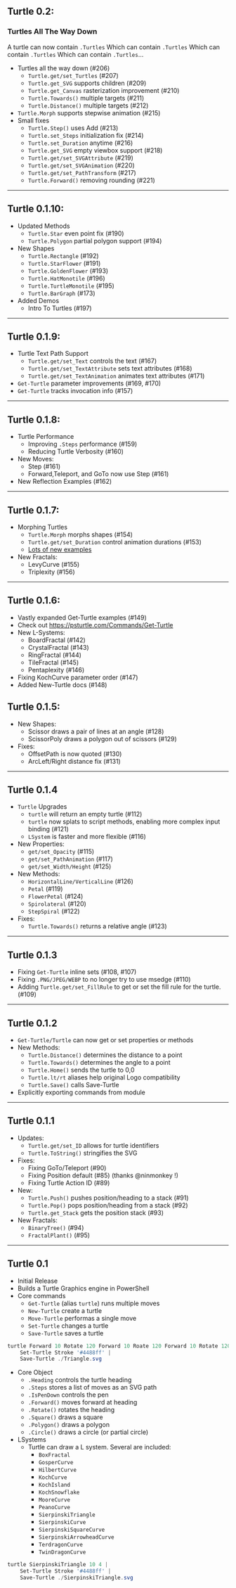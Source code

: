 ## Turtle 0.2:

### Turtles All The Way Down 

A turtle can now contain `.Turtles`
Which can contain `.Turtles`
Which can contain `.Turtles`
Which can contain `.Turtles`...

* Turtles all the way down (#206)
  * `Turtle.get/set_Turtles` (#207)
  * `Turtle.get_SVG` supports children (#209)
  * `Turtle.get_Canvas` rasterization improvement (#210)
  * `Turtle.Towards()` multiple targets (#211) 
  * `Turtle.Distance()` multiple targets (#212)
* `Turtle.Morph` supports stepwise animation (#215)
* Small fixes
  * `Turtle.Step()` uses Add (#213)
  * `Turtle.set_Steps` initialization fix (#214)
  * `Turtle.set_Duration` anytime (#216)
  * `Turtle.get_SVG` empty viewbox support (#218)
  * `Turtle.get/set_SVGAttribute` (#219)
  * `Turtle.get/set_SVGAnimation` (#220)
  * `Turtle.get/set_PathTransform` (#217)
  * `Turtle.Forward()` removing rounding (#221)

---

## Turtle 0.1.10:

* Updated Methods
  * `Turtle.Star` even point fix (#190)
  * `Turtle.Polygon` partial polygon support (#194)
* New Shapes
  * `Turtle.Rectangle` (#192)
  * `Turtle.StarFlower` (#191)
  * `Turtle.GoldenFlower` (#193)
  * `Turtle.HatMonotile` (#196)
  * `Turtle.TurtleMonotile` (#195)
  * `Turtle.BarGraph` (#173)
* Added Demos
   * Intro To Turtles (#197)
   
---

## Turtle 0.1.9:

* Turtle Text Path Support
  * `Turtle.get/set_Text` controls the text (#167)
  * `Turtle.get/set_TextAttribute` sets text attributes (#168)
  * `Turtle.get/set_TextAnimation` animates text attributes (#171)
* `Get-Turtle` parameter improvements (#169, #170)
* `Get-Turtle` tracks invocation info (#157)

---

## Turtle 0.1.8:

* Turtle Performance
  * Improving `.Steps` performance (#159)
  * Reducing Turtle Verbosity (#160)
* New Moves:
  * Step (#161)
  * Forward,Teleport, and GoTo now use Step (#161)
* New Reflection Examples (#162)

---

## Turtle 0.1.7:

* Morphing Turtles
  * `Turtle.Morph` morphs shapes (#154)
  * `Turtle.get/set_Duration` control animation durations (#153)
  * [Lots of new examples](https://psturtle.com/Commands/Get-Turtle)
* New Fractals:
  * LevyCurve (#155)
  * Triplexity (#156)

---

## Turtle 0.1.6:

* Vastly expanded Get-Turtle examples (#149)
* Check out https://psturtle.com/Commands/Get-Turtle
* New L-Systems:
  * BoardFractal (#142)
  * CrystalFractal (#143)
  * RingFractal (#144)
  * TileFractal (#145)
  * Pentaplexity (#146)
* Fixing KochCurve parameter order (#147)
* Added New-Turtle docs (#148)


## Turtle 0.1.5:

* New Shapes:
  * Scissor draws a pair of lines at an angle (#128)
  * ScissorPoly draws a polygon out of scissors (#129)
* Fixes:
  * OffsetPath is now quoted (#130)
  * ArcLeft/Right distance fix (#131)

---

## Turtle 0.1.4

* `Turtle` Upgrades
  * `turtle` will return an empty turtle (#112)
  * `turtle` now splats to script methods, enabling more complex input binding (#121)
  * `LSystem` is faster and more flexible (#116)
* New Properties:
  * `get/set_Opacity` (#115)
  * `get/set_PathAnimation` (#117)
  * `get/set_Width/Height` (#125)
* New Methods:
  * `HorizontalLine/VerticalLine` (#126)
  * `Petal` (#119)
  * `FlowerPetal` (#124)
  * `Spirolateral` (#120)
  * `StepSpiral` (#122)
* Fixes:
  * `Turtle.Towards()` returns a relative angle (#123)

---

## Turtle 0.1.3

* Fixing `Get-Turtle` inline sets (#108, #107)
* Fixing `.PNG/JPEG/WEBP` to no longer try to use msedge (#110)
* Adding `Turtle.get/set_FillRule` to get or set the fill rule for the turtle. (#109)

---

## Turtle 0.1.2

* `Get-Turtle/Turtle` can now get or set properties or methods
* New Methods:
  * `Turtle.Distance()` determines the distance to a point
  * `Turtle.Towards()` determines the angle to a point
  * `Turtle.Home()` sends the turtle to 0,0
  * `Turtle.lt/rt` aliases help original Logo compatibility
  * `Turtle.Save()` calls Save-Turtle
* Explicitly exporting commands from module

---

## Turtle 0.1.1

* Updates:
  * `Turtle.get/set_ID` allows for turtle identifiers
  * `Turtle.ToString()` stringifies the SVG  
* Fixes:
  * Fixing GoTo/Teleport (#90)
  * Fixing Position default (#85) (thanks @ninmonkey !)
  * Fixing Turtle Action ID (#89)
* New:
  * `Turtle.Push()` pushes position/heading to a stack (#91)
  * `Turtle.Pop()` pops position/heading from a stack (#92)
  * `Turtle.get_Stack` gets the position stack (#93)
* New Fractals:
  * `BinaryTree()` (#94)
  * `FractalPlant()` (#95)

---

## Turtle 0.1

* Initial Release
* Builds a Turtle Graphics engine in PowerShell
* Core commands
  * `Get-Turtle` (alias `turtle`) runs multiple moves
  * `New-Turtle` create a turtle
  * `Move-Turtle` performas a single move
  * `Set-Turtle` changes a turtle
  * `Save-Turtle` saves a turtle

~~~PowerShell
turtle Forward 10 Rotate 120 Forward 10 Roate 120 Forward 10 Rotate 120 |
    Set-Turtle Stroke '#4488ff' |
    Save-Turtle ./Triangle.svg
~~~

* Core Object
  * `.Heading` controls the turtle heading
  * `.Steps` stores a list of moves as an SVG path
  * `.IsPenDown` controls the pen
  * `.Forward()` moves forward at heading
  * `.Rotate()` rotates the heading
  * `.Square()` draws a square
  * `.Polygon()` draws a polygon
  * `.Circle()` draws a circle (or partial circle)
* LSystems
  * Turtle can draw a L system.  Several are included:
    * `BoxFractal`
    * `GosperCurve`
    * `HilbertCurve`
    * `KochCurve`
    * `KochIsland`
    * `KochSnowflake`
    * `MooreCurve`
    * `PeanoCurve`
    * `SierpinskiTriangle`
    * `SierpinskiCurve`
    * `SierpinskiSquareCurve`
    * `SierpinskiArrowheadCurve`
    * `TerdragonCurve`
    * `TwinDragonCurve`
       
~~~PowerShell
turtle SierpinskiTriangle 10 4 |
    Set-Turtle Stroke '#4488ff' |
    Save-Turtle ./SierpinskiTriangle.svg    
~~~

